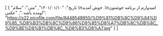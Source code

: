 [
  {
    "تاریخ": "۱۴۰۱/۰۱/۱۰",
    "متن": "سلام \nخوش آمدید .\nامیدوارم از برنامه خوشتون اومده باشه .",
    "عکس": "https://s22.picofile.com/file/8448548950/%D9%81%DB%8C%D9%84%D9%85_%D8%B3%DB%8C%D9%86%D9%85%D8%A7%DB%8C%DB%8C_%D9%BE%D8%B1%DB%8C_%D8%B3%D8%A7.jpg"
  }
]
